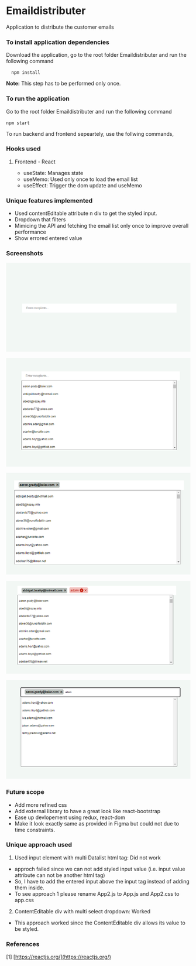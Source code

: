 # Emaildistributer

Application to distribute the customer emails

### To install application dependencies

Download the application, go to the root folder Emaildistributer and run the following command

      npm install

**Note:** This step has to be performed only once.

### To run the application

Go to the root folder Emaildistributer and run the following command

    npm start

To run backend and frontend sepeartely, use the follwing commands,

### Hooks used

1. Frontend - React

   - useState: Manages state
   - useMemo: Used only once to load the email list
   - useEffect: Trigger the dom update and useMemo

### Unique features implemented

- Used contentEditable attribute n div to get the styled input.
- Dropdown that filters
- Mimicing the API and fetching the email list only once to improve overall performance
- Show errored entered value

### Screenshots

![screenshot-1](./Screenshot-1.png)

![screenshot-2](./Screenshot-2.png)

![screenshot-3](./Screenshot-3.png)

![screenshot-4](./Screenshot-4.png)

![screenshot-5](./Screenshot-5.png)

### Future scope

- Add more refined css
- Add external library to have a great look like react-bootstrap
- Ease up devlopement using redux, react-dom
- Make it look exactly same as provided in Figma but could not due to time constraints.

### Unique approach used

1. Used input element with multi Datalist html tag: Did not work

- approch failed since we can not add styled input value (i.e. input value attribute can not be another html tag)
- So, I have to add the entered input above the input tag instead of adding them inside.
- To see approach 1 please rename App2.js to App.js and App2.css to app.css

2. ContentEditable div with multi select dropdown: Worked

- This approach worked since the ContentEditable div allows its value to be styled.

### References

[1] [https://reactjs.org/](https://reactjs.org/)
